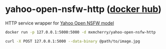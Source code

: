 # yahoo-open-nsfw-http ([docker hub](https://hub.docker.com/r/mxmcherry/yahoo-open-nsfw-http/))

HTTP service wrapper for [Yahoo Open NSFW model](https://github.com/yahoo/open_nsfw)

```bash
docker run -p 127.0.0.1:5000:5000 -d mxmcherry/yahoo-open-nsfw-http
```

```bash
curl -X POST 127.0.0.1:5000 --data-binary @path/to/image.jpg
```

